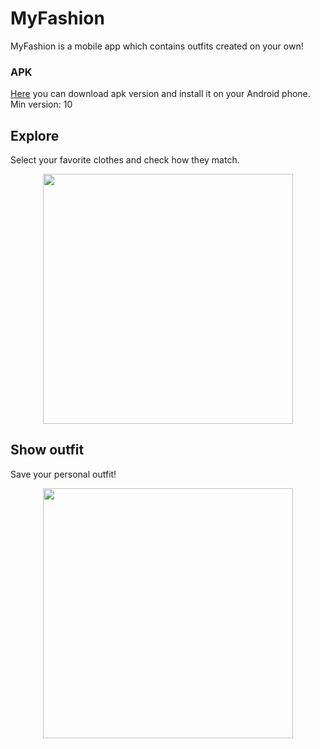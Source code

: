 # MyFashion
MyFashion is a mobile app which contains outfits created on your own!

### APK
[Here](https://github.com/HelenaMaslowska/MyFashion/blob/main/app-debug.apk) you can download apk version and install it on your Android phone. Min version: 10


## Explore 
Select your favorite clothes and check how they match.
<p align="center">
<img src="https://github.com/HelenaMaslowska/MyFashion/assets/44245185/0a92c877-635e-4a02-90fe-344876c92bad"  width="400">
</p>

## Show outfit
Save your personal outfit!
<p align="center">
<img src="https://github.com/HelenaMaslowska/MyFashion/assets/44245185/a34e25f8-ba86-44fe-a3e0-c274a20057a0" width="400">
  </p>
  
